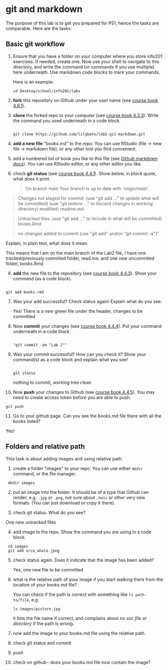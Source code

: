 # git and markdown

The purpose of this lab is to get you prepared for PS1, hence the
tasks are comparable.  Here are the tasks:

## Basic git workflow

1. Ensure that you have a folder on your computer where you store
   info201 exercises.  If needed, create one.  Now use your shell to
   navigate to this directory, and write the command (or commands if
   you use multiple) here underneath.  Use markdown _code blocks_ to
   mark your commands.
   
   Here is an example:
   ```
   cd Desktop/school/info201/labs
   ```

1. **fork** this repository on Github under your user name (see
   [course book 4.6.1](https://faculty.washington.edu/otoomet/info201-book/git-basics.html#forking-and-cloning)).

2. **clone** the forked repo to your computer (see [course
   book 4.3.3](https://faculty.washington.edu/otoomet/info201-book/git-basics.html#git-basics-getting-creating)).
   Write the command you
   used underneath in a code block.
   
   ```
   
   git clone https://github.com/lilybate/lab2-git-markdown.git
   
   ```
3. **add a new file** "books.md" to the repo.  You can use RStudio
   (file -> new file -> markdown file), or any other tool you find
   convenient.
   
4. add a numbered list of book you like to this file
   (see [Github markdown
   docs](https://docs.github.com/en/get-started/writing-on-github/getting-started-with-writing-and-formatting-on-github/basic-writing-and-formatting-syntax)). 
   You can use
   RStudio editor, or any other editor you like.
   
5. check **git status** (see [course book
   4.4.1](https://faculty.washington.edu/otoomet/info201-book/git-basics.html#git-basics-situational-awareness)).
   Show below, in _block quote_, what does it print.
   
   >On branch main
Your branch is up to date with 'origin/main'.

>Changes not staged for commit:
  (use "git add <file>..." to update what will be committed)
  (use "git restore <file>..." to discard changes in working directory)
        modified:   readme.md

>Untracked files:
  (use "git add <file>..." to include in what will be committed)
        books.Rmd

>no changes added to commit (use "git add" and/or "git commit -a")"
   
   Explain, in plain text, what does it mean.
   
   This means that I am on the main branch of the Lab2 file, I have one tracked/previously commited folder, read.me, and one new uncommited folder, books.Rmd
   
6. **add** the new file to the repository (see [course book
  4.4.3](https://faculty.washington.edu/otoomet/info201-book/git-basics.html#git-basics-working-adding)).
  Show your command (as a
  code block).
  
  ```

git add books.rmd 

```

7. Was your add successful?  Check status again!  Explain what do you
   see.
   
   Yes! There is a new green file under the header, changes to be committed
   
8. Now **commit** your changes (see [course book
   4.4.4](https://faculty.washington.edu/otoomet/info201-book/git-basics.html#git-basics-working-committing)). 
   Put your command underneath in a code block.
   ```
   
   "git commit -am "Lab 2""
   
   ```
   
9. Was your commit successful?  How can you check it?  Show your
   command(s) as a code block and explain what you see!
   
   ```
   
   git status
   
   ```
   
   nothing to commit, working tree clean
   
10. Now **push** your changes to Github (see [course book 4.4.5](https://faculty.washington.edu/otoomet/info201-book/git-basics.html#git-basics-working-pushing)).  You may
   need to create access token before you are able to push.
   
   ```
   git push
   ```
   
11. Go to your github page.  Can you see the books.md file there with
    all the books listed?

Yes! 

## Folders and relative path

This task is about adding images and using relative path.

1. create a folder "images" to your repo.  You can use either `mkdir`
   command, or the file manager.
   
  ```
   mkdir images
   ```

2. put an image into the folder.  It should be of a type that Github
   can render, e.g. `.jpg` or `.png`, not sure about `.heic` or other
   very new formats.  (You can just download or copy it there).
   
3. check git status.  What do you see?

One new untracked files 

4. add image to the repo.  Show the command you are using in a code
   block.
   
  ```
   cd images
   git add orca_whale.jpeg
  ```
   
5. check status again.  Does it indicate that the image has been
   added?
   
   Yes, one new file to be committed
   
6. what is the relative path of your image if you start walking there
   from the location of your books.md file?
   
   You can check if the path is correct with something like `ls
   path-to/file`, e.g.
   ```
   ls images/picture.jpg
   ```
   it lists the file name if correct, and complains about _no suc file
   or directory_ if the path is wrong.
   
7. now add the image to your books.md file using the relative path.

8. check git status and commit

9. push

10. check on github--does your books.md file now contain the image?

